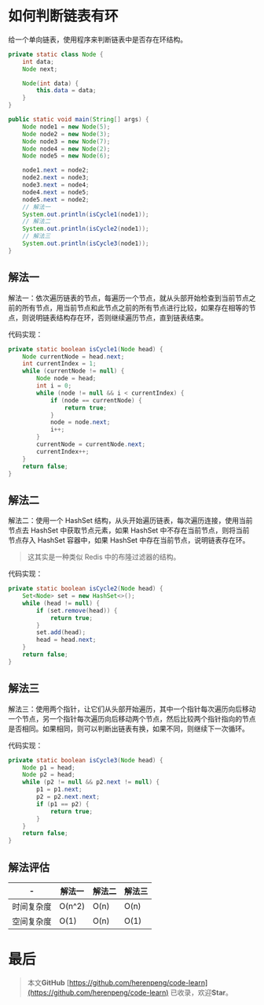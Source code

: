# 如何判断链表有环

给一个单向链表，使用程序来判断链表中是否存在环结构。

```java
private static class Node {
    int data;
    Node next;

    Node(int data) {
        this.data = data;
    }
}

public static void main(String[] args) {
    Node node1 = new Node(5);
    Node node2 = new Node(3);
    Node node3 = new Node(7);
    Node node4 = new Node(2);
    Node node5 = new Node(6);

    node1.next = node2;
    node2.next = node3;
    node3.next = node4;
    node4.next = node5;
    node5.next = node2;
    // 解法一
    System.out.println(isCycle1(node1));
    // 解法二
    System.out.println(isCycle2(node1));
    // 解法三
    System.out.println(isCycle3(node1));
}
```

## 解法一

解法一：依次遍历链表的节点，每遍历一个节点，就从头部开始检查到当前节点之前的所有节点，用当前节点和此节点之前的所有节点进行比较，如果存在相等的节点，则说明链表结构存在环，否则继续遍历节点，直到链表结束。

代码实现：

```java
private static boolean isCycle1(Node head) {
    Node currentNode = head.next;
    int currentIndex = 1;
    while (currentNode != null) {
        Node node = head;
        int i = 0;
        while (node != null && i < currentIndex) {
            if (node == currentNode) {
                return true;
            }
            node = node.next;
            i++;
        }
        currentNode = currentNode.next;
        currentIndex++;
    }
    return false;
}
```

## 解法二

解法二：使用一个 HashSet 结构，从头开始遍历链表，每次遍历连接，使用当前节点去 HashSet 中获取节点元素，如果 HashSet 中不存在当前节点，则将当前节点存入 HashSet 容器中，如果 HashSet 中存在当前节点，说明链表存在环。

> 这其实是一种类似 Redis 中的布隆过滤器的结构。

代码实现：

```java
private static boolean isCycle2(Node head) {
    Set<Node> set = new HashSet<>();
    while (head != null) {
        if (set.remove(head)) {
            return true;
        }
        set.add(head);
        head = head.next;
    }
    return false;
}
```

## 解法三

解法三：使用两个指针，让它们从头部开始遍历，其中一个指针每次遍历向后移动一个节点，另一个指针每次遍历向后移动两个节点，然后比较两个指针指向的节点是否相同。如果相同，则可以判断出链表有换，如果不同，则继续下一次循环。

代码实现：

```java
private static boolean isCycle3(Node head) {
    Node p1 = head;
    Node p2 = head;
    while (p2 != null && p2.next != null) {
        p1 = p1.next;
        p2 = p2.next.next;
        if (p1 == p2) {
            return true;
        }
    }
    return false;
}
```

## 解法评估

|-|解法一|解法二|解法三|
|---|---|---|---|
|时间复杂度|O(n^2)|O(n)|O(n)|
|空间复杂度|O(1)|O(n)|O(1)|

# 最后

> 本文**GitHub** [https://github.com/herenpeng/code-learn](https://github.com/herenpeng/code-learn) 已收录，欢迎**Star**。
